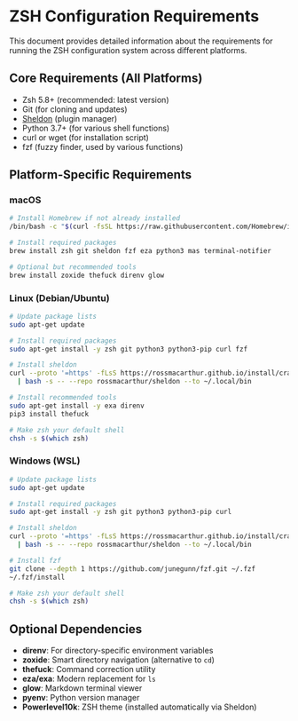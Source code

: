 # ZSH Configuration Requirements

This document provides detailed information about the requirements for running the ZSH configuration system across different platforms.

## Core Requirements (All Platforms)

- Zsh 5.8+ (recommended: latest version)
- Git (for cloning and updates)
- [Sheldon](https://github.com/rossmacarthur/sheldon) (plugin manager)
- Python 3.7+ (for various shell functions)
- curl or wget (for installation script)
- fzf (fuzzy finder, used by various functions)

## Platform-Specific Requirements

### macOS

```zsh
# Install Homebrew if not already installed
/bin/bash -c "$(curl -fsSL https://raw.githubusercontent.com/Homebrew/install/HEAD/install.sh)"

# Install required packages
brew install zsh git sheldon fzf eza python3 mas terminal-notifier

# Optional but recommended tools
brew install zoxide thefuck direnv glow
```

### Linux (Debian/Ubuntu)

```bash
# Update package lists
sudo apt-get update

# Install required packages
sudo apt-get install -y zsh git python3 python3-pip curl fzf

# Install sheldon
curl --proto '=https' -fLsS https://rossmacarthur.github.io/install/crate.sh \
  | bash -s -- --repo rossmacarthur/sheldon --to ~/.local/bin

# Install recommended tools
sudo apt-get install -y exa direnv
pip3 install thefuck

# Make zsh your default shell
chsh -s $(which zsh)
```

### Windows (WSL)

```bash
# Update package lists
sudo apt-get update

# Install required packages
sudo apt-get install -y zsh git python3 python3-pip curl

# Install sheldon
curl --proto '=https' -fLsS https://rossmacarthur.github.io/install/crate.sh \
  | bash -s -- --repo rossmacarthur/sheldon --to ~/.local/bin

# Install fzf
git clone --depth 1 https://github.com/junegunn/fzf.git ~/.fzf
~/.fzf/install

# Make zsh your default shell
chsh -s $(which zsh)
```

## Optional Dependencies

- **direnv**: For directory-specific environment variables
- **zoxide**: Smart directory navigation (alternative to `cd`)
- **thefuck**: Command correction utility
- **eza/exa**: Modern replacement for `ls`
- **glow**: Markdown terminal viewer
- **pyenv**: Python version manager
- **Powerlevel10k**: ZSH theme (installed automatically via Sheldon)
